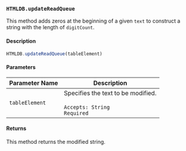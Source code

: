 ### `HTMLDB.updateReadQueue`

This method adds zeros at the beginning of a given `text` to construct a string with the length of `digitCount`.

#### Description

```javascript
HTMLDB.updateReadQueue(tableElement)
```

#### Parameters

| Parameter Name             | Description                               |
| -------------------------- | ----------------------------------------- |
| `tableElement` | Specifies the text to be modified.<br><br>`Accepts: String`<br>`Required` |

#### Returns

This method returns the modified string.